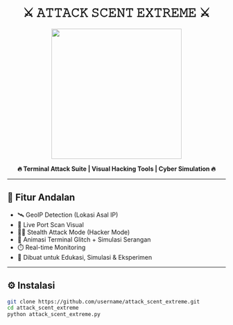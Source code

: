 <h1 align="center">
  ⚔️ 𝙰𝚃𝚃𝙰𝙲𝙺 𝚂𝙲𝙴𝙽𝚃 𝙴𝚇𝚃𝚁𝙴𝙼𝙴 ⚔️
</h1>

<p align="center">
  <img src="https://media.giphy.com/media/f9k1tV7HyORcngKF8v/giphy.gif" width="300" />
</p>

<p align="center">
  <b>🔥 Terminal Attack Suite | Visual Hacking Tools | Cyber Simulation 🔥</b>
</p>

---

## 🧠 Fitur Andalan

- 🛰️ GeoIP Detection (Lokasi Asal IP)
- 🔭 Live Port Scan Visual
- 🕵️‍♂️ Stealth Attack Mode (Hacker Mode)
- 🧨 Animasi Terminal Glitch + Simulasi Serangan
- ⏱️ Real-time Monitoring
- 🧬 Dibuat untuk Edukasi, Simulasi & Eksperimen

---

## ⚙️ Instalasi

```bash
git clone https://github.com/username/attack_scent_extreme.git
cd attack_scent_extreme
python attack_scent_extreme.py
